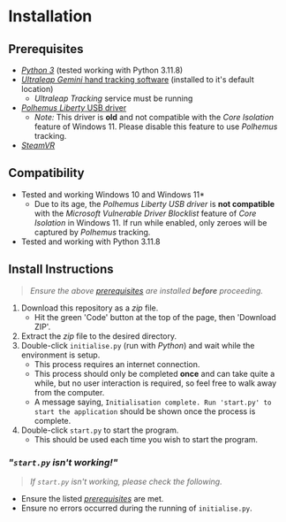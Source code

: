 # Installation
## Prerequisites
- [*Python 3*](https://python.org/) (tested working with Python 3.11.8)
- [*Ultraleap Gemini* hand tracking software](https://developer.leapmotion.com/tracking-software-download) (installed to it's default location)
    - *Ultraleap Tracking* service must be running
- [*Polhemus Liberty* USB driver](https://ftp.polhemus1.com/pub/Trackers/Liberty/)
    - *Note:* This driver is **old** and not compatible with the *Core Isolation* feature of Windows 11. Please disable this feature to use *Polhemus* tracking.
- [*SteamVR*](https://store.steampowered.com/app/250820/SteamVR/)

## Compatibility
- Tested and working Windows 10 and Windows 11*
    - Due to its age, the *Polhemus Liberty USB driver* is **not compatible** with the *Microsoft Vulnerable Driver Blocklist* feature of *Core Isolation* in Windows 11. If run while enabled, only zeroes will be captured by *Polhemus* tracking.
- Tested and working with Python 3.11.8

## Install Instructions
> *Ensure the above [prerequisites](#prerequisites) are installed **before** proceeding.*
1. Download this repository as a *zip* file.
    - Hit the green 'Code' button at the top of the page, then 'Download ZIP'.
2. Extract the *zip* file to the desired directory.
3. Double-click `initialise.py` (run with *Python*) and wait while the environment is setup.
    - This process requires an internet connection.
    - This process should only be completed **once** and can take quite a while, but no user interaction is required, so feel free to walk away from the computer.
    - A message saying, `Initialisation complete. Run 'start.py' to start the application` should be shown once the process is complete.
5. Double-click `start.py` to start the program.
    - This should be used each time you wish to start the program.

### *"`start.py` isn't working!"*
> *If `start.py` isn't working, please check the following.*
- Ensure the listed [*prerequisites*](#prerequisites) are met.
- Ensure no errors occurred during the running of `initialise.py`.
